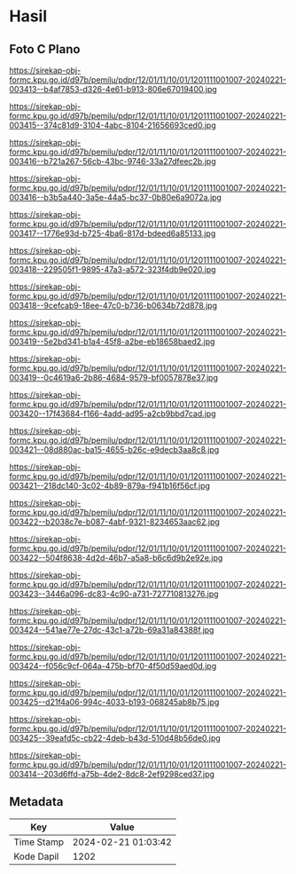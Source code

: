 # Hasil

## Foto C Plano

https://sirekap-obj-formc.kpu.go.id/d97b/pemilu/pdpr/12/01/11/10/01/1201111001007-20240221-003413--b4af7853-d326-4e61-b913-806e67019400.jpg

https://sirekap-obj-formc.kpu.go.id/d97b/pemilu/pdpr/12/01/11/10/01/1201111001007-20240221-003415--374c81d9-3104-4abc-8104-21656693ced0.jpg

https://sirekap-obj-formc.kpu.go.id/d97b/pemilu/pdpr/12/01/11/10/01/1201111001007-20240221-003416--b721a267-56cb-43bc-9746-33a27dfeec2b.jpg

https://sirekap-obj-formc.kpu.go.id/d97b/pemilu/pdpr/12/01/11/10/01/1201111001007-20240221-003416--b3b5a440-3a5e-44a5-bc37-0b80e6a9072a.jpg

https://sirekap-obj-formc.kpu.go.id/d97b/pemilu/pdpr/12/01/11/10/01/1201111001007-20240221-003417--1776e93d-b725-4ba6-817d-bdeed6a85133.jpg

https://sirekap-obj-formc.kpu.go.id/d97b/pemilu/pdpr/12/01/11/10/01/1201111001007-20240221-003418--229505f1-9895-47a3-a572-323f4db9e020.jpg

https://sirekap-obj-formc.kpu.go.id/d97b/pemilu/pdpr/12/01/11/10/01/1201111001007-20240221-003418--9cefcab9-18ee-47c0-b736-b0634b72d878.jpg

https://sirekap-obj-formc.kpu.go.id/d97b/pemilu/pdpr/12/01/11/10/01/1201111001007-20240221-003419--5e2bd341-b1a4-45f8-a2be-eb18658baed2.jpg

https://sirekap-obj-formc.kpu.go.id/d97b/pemilu/pdpr/12/01/11/10/01/1201111001007-20240221-003419--0c4619a6-2b86-4684-9579-bf0057878e37.jpg

https://sirekap-obj-formc.kpu.go.id/d97b/pemilu/pdpr/12/01/11/10/01/1201111001007-20240221-003420--17f43684-f166-4add-ad95-a2cb9bbd7cad.jpg

https://sirekap-obj-formc.kpu.go.id/d97b/pemilu/pdpr/12/01/11/10/01/1201111001007-20240221-003421--08d880ac-ba15-4655-b26c-e9decb3aa8c8.jpg

https://sirekap-obj-formc.kpu.go.id/d97b/pemilu/pdpr/12/01/11/10/01/1201111001007-20240221-003421--218dc140-3c02-4b89-879a-f941b16f56cf.jpg

https://sirekap-obj-formc.kpu.go.id/d97b/pemilu/pdpr/12/01/11/10/01/1201111001007-20240221-003422--b2038c7e-b087-4abf-9321-8234653aac62.jpg

https://sirekap-obj-formc.kpu.go.id/d97b/pemilu/pdpr/12/01/11/10/01/1201111001007-20240221-003422--504f8638-4d2d-46b7-a5a8-b6c6d9b2e92e.jpg

https://sirekap-obj-formc.kpu.go.id/d97b/pemilu/pdpr/12/01/11/10/01/1201111001007-20240221-003423--3446a096-dc83-4c90-a731-727710813276.jpg

https://sirekap-obj-formc.kpu.go.id/d97b/pemilu/pdpr/12/01/11/10/01/1201111001007-20240221-003424--541ae77e-27dc-43c1-a72b-69a31a84388f.jpg

https://sirekap-obj-formc.kpu.go.id/d97b/pemilu/pdpr/12/01/11/10/01/1201111001007-20240221-003424--f056c9cf-064a-475b-bf70-4f50d59aed0d.jpg

https://sirekap-obj-formc.kpu.go.id/d97b/pemilu/pdpr/12/01/11/10/01/1201111001007-20240221-003425--d21f4a06-994c-4033-b193-068245ab8b75.jpg

https://sirekap-obj-formc.kpu.go.id/d97b/pemilu/pdpr/12/01/11/10/01/1201111001007-20240221-003425--39eafd5c-cb22-4deb-b43d-510d48b56de0.jpg

https://sirekap-obj-formc.kpu.go.id/d97b/pemilu/pdpr/12/01/11/10/01/1201111001007-20240221-003414--203d6ffd-a75b-4de2-8dc8-2ef9298ced37.jpg


## Metadata

| Key        | Value               |
| ---------- | ------------------- |
| Time Stamp | 2024-02-21 01:03:42 |
| Kode Dapil | 1202                |




